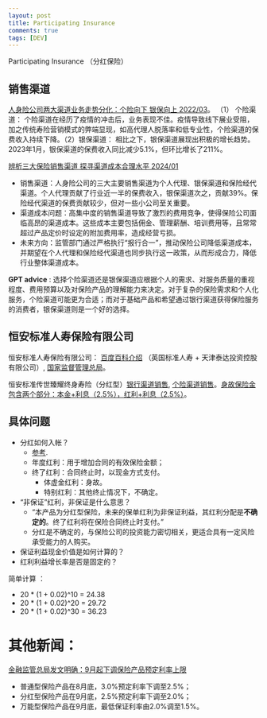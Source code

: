 ```yaml
---
layout: post
title: Participating Insurance
comments: true
tags: [DEV]
---
```



Participating Insurance （分红保险）


## 销售渠道

[人身险公司两大渠道业务走势分化：个险向下 银保向上 2022/03](http://www.news.cn/money/20220315/012eea1eefb0488c986a9205033abfb5/c.html)。 （1） 个险渠道： 个险渠道在经历了疫情的冲击后，业务表现不佳。疫情导致线下展业受阻，加之传统寿险营销模式的弊端显现，如高代理人脱落率和低专业性，个险渠道的保费收入持续下降。（2）银保渠道： 相比之下，银保渠道展现出积极的增长趋势。2023年1月，银保渠道的保费收入同比减少5.1%，但环比增长了211%。

[辨析三大保险销售渠道 探寻渠道成本合理水平 2024/01](https://finance.sina.com.cn/roll/2024-01-30/doc-inafhpfk7370445.shtml)

* 销售渠道：人身险公司的三大主要销售渠道为个人代理、银保渠道和保险经代渠道。个人代理贡献了行业近一半的保费收入，银保渠道次之，贡献39%。保险经代渠道的保费贡献较少，但对一些小公司至关重要。
* 渠道成本问题：高集中度的销售渠道导致了激烈的费用竞争，使得保险公司面临高昂的渠道成本。这些成本主要包括佣金、管理薪酬、培训费用等，且常常超过产品定价时设定的附加费用率，造成经营亏损。
* 未来方向：监管部门通过严格执行“报行合一”，推动保险公司降低渠道成本，并期望在个人代理和保险经代渠道也同步执行这一政策，从而形成合力，降低行业整体渠道成本。

**GPT advice** : 选择个险渠道还是银保渠道应根据个人的需求、对服务质量的重视程度、费用预算以及对保险产品的理解能力来决定。对于复杂的保险需求和个人化服务，个险渠道可能更为合适；而对于基础产品和希望通过银行渠道获得保险服务的消费者，银保渠道则是一个好的选择。


## 恒安标准人寿保险有限公司

恒安标准人寿保险有限公司： [百度百科介绍](https://baike.baidu.com/item/%E6%81%92%E5%AE%89%E6%A0%87%E5%87%86%E4%BA%BA%E5%AF%BF%E4%BF%9D%E9%99%A9%E6%9C%89%E9%99%90%E5%85%AC%E5%8F%B8/5947357?fr=ge_ala) （英国标准人寿 + 天津泰达投资控股有限公司）, [国家监督管理总局](https://www.nfra.gov.cn/cn/view/pages/zaixianfuwu/productList.html?orgid=339826&classid=1&orgname=%E6%81%92%E5%AE%89%E6%A0%87%E5%87%86%E4%BA%BA%E5%AF%BF%E4%BF%9D%E9%99%A9%E6%9C%89%E9%99%90%E5%85%AC%E5%8F%B8)。



恒安标准传世臻耀终身寿险（分红型）[银行渠道销售](https://www.hengansl.com/hengan/wmdcp/yxbx/yljh/2023080717315464304/index.html), [个险渠道销售](https://www.hengansl.com/hengan/wmdcp/grbx/jkjh/2022122214475166006/index.html)。<u>身故保险金包含两个部分：本金+利息（2.5%），红利+利息（2.5%）</u>。


## 具体问题
<p></p>

* 分红如何入帐？
  * [参考](https://www.naibabao.com/ketang/48566.html).
  * 年度红利：用于增加合同的有效保险金额；
  * 终了红利：合同终止时，以现金方式支付。
    * 体虚金红利：身故。
    * 特别红利：其他终止情况下，不确定。
* “非保证”红利，非保证是什么意思？
  * “本产品为分红型保险，未来的保单红利为非保证利益，其红利分配是**不确定的**。终了红利将在保险合同终止时支付。”
  * 分红是不确定的，与保险公司的投资能力密切相关，更适合具有一定风险承受能力的人购买。
* 保证利益现金价值是如何计算的？
* 红利利益增长率是否是固定的？

简单计算 ：
* 20 * (1 + 0.02)^10 = 24.38
* 20 * (1 + 0.02)^20 = 29.72
* 20 * (1 + 0.02)^30 = 36.23

# 其他新闻：

[金融监管总局发文明确：9月起下调保险产品预定利率上限](http://www.xinhuanet.com/money/20240820/b053d7c5110b4d44a3d88cd3a3b6c762/c.html)

* 普通型保险产品在8月底，3.0%预定利率下调至2.5%；
* 分红型保险产品在9月底，2.5%预定利率下调至2.0%；
* 万能型保险产品在9月底，最低保证利率由2.0%调至1.5%。
